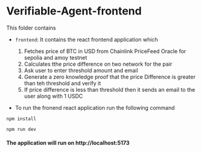 # Verifiable-Agent-frontend

This folder contains
- `frontend`: It contains the react frontend application which 
    1. Fetches price of BTC in USD from Chainlink PriceFeed Oracle for sepolia and amoy testnet
    2. Calculates tthe price difference on two network for the pair
    3. Ask user to enter threshold amount and email
    4. Generate a zero knowledge proof that the price Difference is greater than teh threshold and verify it
    5. If price difference is less than threshold then it sends an email to the user along with 1 USDC 

- To run the fronend react application run the following command
```
npm install
```

```
npm run dev
```

#### The application will run on http://localhost:5173